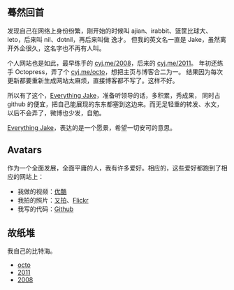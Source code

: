 ## 蓦然回首

发现自己在网络上身份纷繁，刚开始的时候叫 ajian、irabbit、篮筐比球大、leto，后来叫 nil、dotnil，再后来叫做 逸才。
但我的英文名一直是 Jake，虽然离开外企很久，这名字也不再有人叫。

个人网站也是如此，最早练手的 [cyj.me/2008](http://cyj.me/2008/html)，后来的 [cyj.me/2011](http://cyj.me/2011)。
年初还练手 Octopress，弄了个 [cyj.me/octo](http://cyj.me/octo)，想把主页与博客合二为一。
结果因为每次更新都要重新生成网站太麻烦，直接博客都不写了。这样不好。

所以有了这个，[Everything Jake](http://cyj.me)，准备听领导的话，多积累，秀成果，
同时占 github 的便宜，把自己能展现的东东都塞到这边来。而无足轻重的转发、水文，以后不会弄了，微博也少发，自勉。

[Everything Jake](http://cyj.me)，表达的是一个愿景，希望一切安可的意思。

## Avatars

作为一个全面发展，全面平庸的人，我有许多爱好。相应的，这些爱好都跑到了相应的网站上：

- 我做的视频：[优酷](http://i.youku.com/u/UODA5NzU2MjQ=/videos)
- 我拍的照片：[又拍](http://yicai-cyj.yupoo.com/)、[Flickr](http://www.flickr.com/photos/dotnil/)
- 我写的代码：[Github](https://github.com/dotnil)

## 故纸堆

我自己的比特海。

- [octo](http://cyj.me/octo)
- [2011](http://cyj.me/2011)
- [2008](http://cyj.me/2008)
